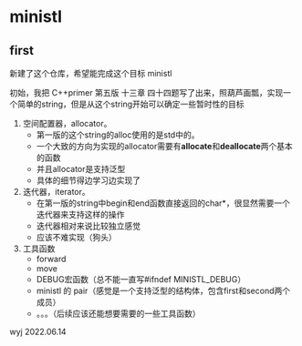 # ministl
## first

新建了这个仓库，希望能完成这个目标 ministl

初始，我把 C++primer 第五版 十三章 四十四题写了出来，照葫芦画瓢，实现一个简单的string，但是从这个string开始可以确定一些暂时性的目标

1. 空间配置器，allocator。
   - 第一版的这个string的alloc使用的是std中的。
   - 一个大致的方向为实现的allocator需要有**allocate**和**deallocate**两个基本的函数
   - 并且allocator是支持泛型
   - 具体的细节得边学习边实现了
2. 迭代器，iterator。
   - 在第一版的string中begin和end函数直接返回的char*，很显然需要一个迭代器来支持这样的操作
   - 迭代器相对来说比较独立感觉
   - 应该不难实现（狗头）
3. 工具函数
   - forward
   - move
   - DEBUG宏函数（总不能一直写#ifndef MINISTL_DEBUG）
   - ministl 的 pair（感觉是一个支持泛型的结构体，包含first和second两个成员）
   - 。。。（后续应该还能想要需要的一些工具函数）

wyj 2022.06.14
